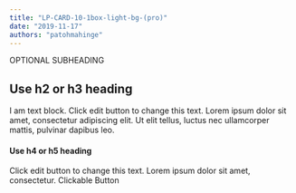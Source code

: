```yaml
---
title: "LP-CARD-10-1box-light-bg-(pro)"
date: "2019-11-17"
authors: "patohmahinge"
---
```


OPTIONAL SUBHEADING

## Use h2 or h3 heading

I am text block. Click edit button to change this text. Lorem ipsum dolor sit amet, consectetur adipiscing elit. Ut elit tellus, luctus nec ullamcorper mattis, pulvinar dapibus leo.

#### Use h4 or h5 heading

Click edit button to change this text. Lorem ipsum dolor sit amet, consectetur. Clickable Button
